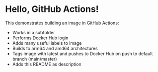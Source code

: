 # Hello, GitHub Actions!

This demonstrates building an image in GitHub Actions:
- Works in a subfolder
- Performs Docker Hub login
- Adds many useful labels to image
- Builds to arm64 and amd64 architectures
- Tags image with latest and pushes to Docker Hub on push to default branch (main/master)
- Adds this README as description